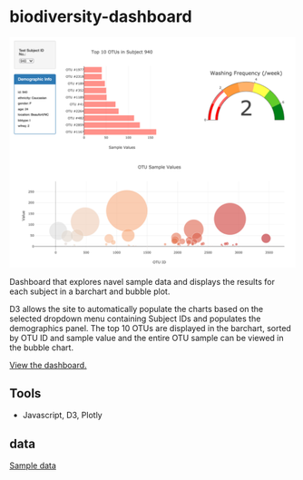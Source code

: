 # biodiversity-dashboard
![image](images/screenshot.png)

Dashboard that explores navel sample data and displays the results for each subject in a barchart and bubble plot. 

D3 allows the site to automatically populate the charts based on the selected dropdown menu containing Subject IDs and populates the demographics panel. The top 10 OTUs are displayed in the barchart, sorted by OTU ID and sample value and the entire OTU sample can be viewed in the bubble chart.  

[View the dashboard.](https://mvhaynes.github.io/biodiversity-dashboard)

## Tools 
* Javascript, D3, Plotly 

## data 
[Sample data](data/sample.json)
